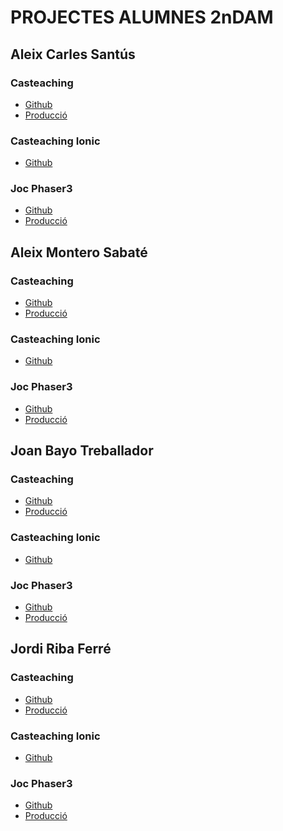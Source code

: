 # PROJECTES ALUMNES 2nDAM

## **Aleix Carles Santús**
### Casteaching
<ul>
<li><a href="">Github</a></li>
<li><a href="">Producció</a></li>
</ul>

### Casteaching Ionic
<ul>
<li><a href="">Github</a></li>
</ul>

### Joc Phaser3
<ul>
<li><a href="">Github</a></li>
<li><a href="">Producció</a></li>
</ul>

## **Aleix Montero Sabaté**
### Casteaching
<ul>
<li><a href="">Github</a></li>
<li><a href="">Producció</a></li>
</ul>

### Casteaching Ionic
<ul>
<li><a href="">Github</a></li>
</ul>

### Joc Phaser3
<ul>
<li><a href="">Github</a></li>
<li><a href="">Producció</a></li>
</ul>

## **Joan Bayo Treballador**
### Casteaching
<ul>
<li><a href="">Github</a></li>
<li><a href="">Producció</a></li>
</ul>

### Casteaching Ionic
<ul>
<li><a href="">Github</a></li>
</ul>

### Joc Phaser3
<ul>
<li><a href="">Github</a></li>
<li><a href="">Producció</a></li>
</ul>

## **Jordi Riba Ferré**
### Casteaching
<ul>
<li><a href="">Github</a></li>
<li><a href="">Producció</a></li>
</ul>

### Casteaching Ionic
<ul>
<li><a href="">Github</a></li>
</ul>

### Joc Phaser3
<ul>
<li><a href="">Github</a></li>
<li><a href="">Producció</a></li>
</ul>

